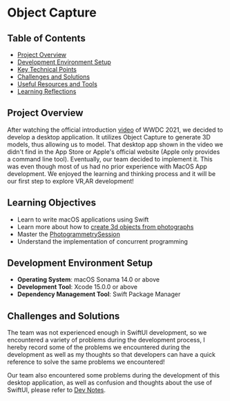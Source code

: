 # Object Capture

## Table of Contents
- [Project Overview](#project-overview)
- [Development Environment Setup](#development-environment-setup)
- [Key Technical Points](#key-technical-points)
- [Challenges and Solutions](#challenges-and-solutions)
- [Useful Resources and Tools](#useful-resources-and-tools)
- [Learning Reflections](#learning-reflections)

## Project Overview
After watching the official introduction [video](https://developer.apple.com/videos/play/wwdc2021/10076) of WWDC 2021, we decided to develop a desktop application. It utilizes Object Capture to generate 3D models, thus allowing us to model. That desktop app shown in the video we didn't find in the App Store or Apple's official website (Apple only provides a command line tool). Eventually, our team decided to implement it. This was even though most of us had no prior experience with MacOS App development. We enjoyed the learning and thinking process and it will be our first step to explore VR,AR development!

## Learning Objectives
- Learn to write macOS applications using Swift
- Learn more about how to [create 3d objects from photographs](https://developer.apple.com/documentation/RealityKit/creating-3d-objects-from-photographs)
- Master the [PhotogrammetrySession](https://developer.apple.com/documentation/realitykit/photogrammetrysession)
- Understand the implementation of concurrent programming

## Development Environment Setup

- **Operating System**: macOS Sonama 14.0 or above
- **Development Tool**: Xcode 15.0.0 or above
- **Dependency Management Tool**: Swift Package Manager

## Challenges and Solutions
The team was not experienced enough in SwiftUI development, so we encountered a variety of problems during the development process, I hereby record some of the problems we encountered during the development as well as my thoughts so that developers can have a quick reference to solve the same problems we encountered!

Our team also encountered some problems during the development of this desktop application, as well as confusion and thoughts about the use of SwiftUI, please refer to [Dev Notes](DevelopmentNotes.md).
